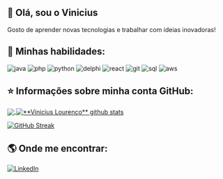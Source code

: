 


## 👋 Olá, sou o Vinicius 

Gosto de aprender novas tecnologias e trabalhar com ideias inovadoras!

## 🚀 Minhas habilidades:

![java](https://img.shields.io/badge/delphi-gray?style=for-the-badge&logo=delphi&logoColor=red)
![php](https://img.shields.io/badge/php-gray?style=for-the-badge&logo=php&logoColor=blue)
![python](https://img.shields.io/badge/python-gray?style=for-the-badge&logo=python&logoColor=purple)
![delphi](https://img.shields.io/badge/java_springboot-gray?style=for-the-badge&logo=springboot&logoColor=green)
![react](https://img.shields.io/badge/react-gray?style=for-the-badge&logo=react&logoColor=blue)
![git](https://img.shields.io/badge/git-gray?style=for-the-badge&logo=git&logoColor=orange)
![sql](https://img.shields.io/badge/sql-gray?style=for-the-badge&logo=sqlserver&logoColor=white)
![aws](https://img.shields.io/badge/232F3E-gray?style=for-the-badge&logo=232F3E&logoColor=white)

## ⭐ Informações sobre minha conta GitHub:

<a href="https://github.com/viniciuslourencof" align="center">
  <img align="center" src="https://github-readme-stats.vercel.app/api/top-langs/?username=viniciuslourencof&theme=dracula&hide_langs_below=1" />
</a>

<a href="https://github.com/viniciuslourencof">
 <img align="center" src="https://github-readme-stats.vercel.app/api?username=viniciuslourencof&show_icons=true&theme=dracula&line_height=27" alt="**Vinicius Lourenço** github stats"/>
</a>

[![GitHub Streak](https://streak-stats.demolab.com/?user=viniciuslourencof&theme=dracula)](https://git.io/streak-stats)

## 🌎 Onde me encontrar:

[![LinkedIn](https://img.shields.io/badge/linkedin-gray?style=for-the-badge&logo=linkedin&logoColor=blue)](https://www.linkedin.com/in/viniciuslourencof/)



